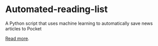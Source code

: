 # Automated-reading-list
A Python script that uses machine learning to automatically save news articles to Pocket

[Read more](https://medium.com/@nicholashagar/2017-project-automating-my-reading-list-784c40f8281a#.cnyp1kcdf).
